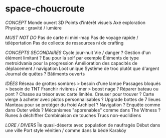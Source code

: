 # space-choucroute

*CONCEPT*
Monde ouvert
3D
Points d'intérêt visuels
Axé exploration
Physique : gravité / lumière

*MUST NOT DO*
Pas de carte ni mini-map
Pas de voyage rapide / téléportation
Pas de collecte de ressources ni de crafting

*CONCEPTS SECONDAIRES*
Cycle jour-nuit
Vie / danger ?
Gestion d'un élément limitant ? Eau pour la soif par exemple
Éléments de type metroidvania pour la progression
Amélioration des capacités de déplacement / navigation
Loot unique
Système de troc plutôt que d'argent
Journal de quêtes ?
Bâtiments ouverts

*IDÉES*
Réseau de grottes sombres > besoin d'une lampe
Passages bloqués > besoin de TNT
Franchir rivières / mer > boost nage ? Réparer bateau ou pont ? 
Chasse au trésor avec carte limitée. Creuser pour trouver ?
Carte vierge à acheter avec pictos personnalisables ?
Upgrade bottes de 7 lieues
Manteau pour se protéger du froid
Archipel ? Navigation ?
Enquête comme dans Outer wilds ?
Mécanismes "apprenables" comme dans The Witness ?
Runes à déchiffrer
Combinaison de touches
Trucs non-euclidiens

*LORE / DIVERS*
Île quasi-déserte avec population de naufragés
Début dans une ville
Port style vénitien / comme dans la bédé
Karaköy

